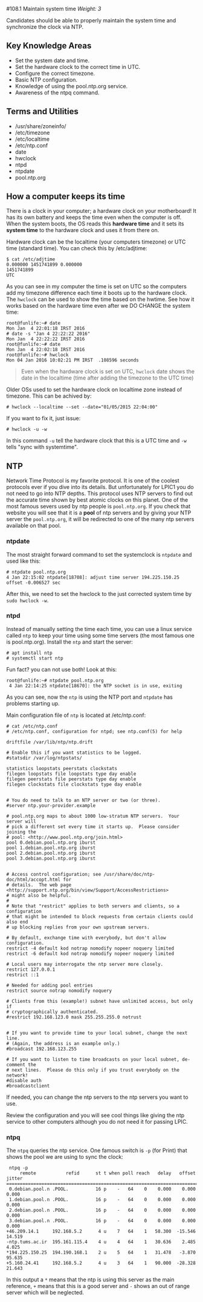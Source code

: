 #108.1 Maintain system time
*Weight: 3*

Candidates should be able to properly maintain the system time and synchronize the clock via NTP.

## Key Knowledge Areas
- Set the system date and time.
- Set the hardware clock to the correct time in UTC.
- Configure the correct timezone.
- Basic NTP configuration.
- Knowledge of using the pool.ntp.org service.
- Awareness of the ntpq command.

## Terms and Utilities
- /usr/share/zoneinfo/
- /etc/timezone
- /etc/localtime
- /etc/ntp.conf
- date
- hwclock
- ntpd
- ntpdate
- pool.ntp.org

## How a computer keeps its time
There is a clock in your computer; a hardware clock on your motherboard! It has its own battery and keeps the time even when the computer is off. When the system boots, the OS reads this **hardware time** and it sets its **system time** to the hardware clock and uses it from there on.

Hardware clock can be the localtime (your computers timezone) or UTC time (standard time). You can check this by /etc/adjtime:

````
$ cat /etc/adjtime 
0.000000 1451741899 0.000000
1451741899
UTC
````

As you can see in my computer the time is set on UTC so the computers add my timezone difference each time it boots up to the hardware clock. The `hwclock` can be used to show the time based on the hwtime. See how it works based on the hardware time even after we DO CHANGE the system time:

````
root@funlife:~# date
Mon Jan  4 22:01:18 IRST 2016
# date -s "Jan 4 22:22:22 2016"
Mon Jan  4 22:22:22 IRST 2016
root@funlife:~# date
Mon Jan  4 22:02:18 IRST 2016
root@funlife:~# hwclock 
Mon 04 Jan 2016 10:02:21 PM IRST  .108596 seconds
````

> Even when the hardware clock is set on UTC, `hwclock` date shows the date in the localtime (time after adding the timezone to the UTC time)

Older OSs used to set the hardware clock on localtime zone instead of timezone. This can be achived by:

````
# hwclock --localtime --set --date="01/05/2015 22:04:00"
````

If you want to fix it, just issue:

````
# hwclock -u -w
````

In this command `-u` tell the hardware clock that this is a UTC time and `-w` tells "sync with systemtime".

## NTP
Network Time Protocol is my favorite protocol. It is one of the coolest protocols ever if you dive into its details. But unfortunately for LPIC1 you do not need to go into NTP depths. This protocol uses NTP servers to find out the accurate time shown by best atomic clocks on this planet. One of the most famous severs used by ntp people is `pool.ntp.org`. If you check that website you will see that it is a **pool** of ntp servers and by giving your NTP server the `pool.ntp.org`, it will be redirected to one of the many ntp servers available on that pool.

### ntpdate
The most straight forward command to set the systemclock is `ntpdate` and used like this:

````
# ntpdate pool.ntp.org
4 Jan 22:15:02 ntpdate[18708]: adjust time server 194.225.150.25 offset -0.006527 sec

````

After this, we need to set the hwclock to the just corrected system time by `sudo hwclock -w`.

### ntpd
Instead of manually setting the time each time, you can use a linux service called `ntp` to keep your time using some time servers (the most famous one is pool.ntp.org). Install the `ntp` and start the server:

````
# apt install ntp
# systemctl start ntp
````

Fun fact? you can not use both! Look at this:

````
root@funlife:~# ntpdate pool.ntp.org
 4 Jan 22:14:25 ntpdate[18670]: the NTP socket is in use, exiting
````

As you can see, now the `ntp` is using the NTP port and `ntpdate` has problems starting up.

Main configuration file of `ntp` is located at /etc/ntp.conf:

````
# cat /etc/ntp.conf 
# /etc/ntp.conf, configuration for ntpd; see ntp.conf(5) for help

driftfile /var/lib/ntp/ntp.drift

# Enable this if you want statistics to be logged.
#statsdir /var/log/ntpstats/

statistics loopstats peerstats clockstats
filegen loopstats file loopstats type day enable
filegen peerstats file peerstats type day enable
filegen clockstats file clockstats type day enable


# You do need to talk to an NTP server or two (or three).
#server ntp.your-provider.example

# pool.ntp.org maps to about 1000 low-stratum NTP servers.  Your server will
# pick a different set every time it starts up.  Please consider joining the
# pool: <http://www.pool.ntp.org/join.html>
pool 0.debian.pool.ntp.org iburst
pool 1.debian.pool.ntp.org iburst
pool 2.debian.pool.ntp.org iburst
pool 3.debian.pool.ntp.org iburst


# Access control configuration; see /usr/share/doc/ntp-doc/html/accopt.html for
# details.  The web page <http://support.ntp.org/bin/view/Support/AccessRestrictions>
# might also be helpful.
#
# Note that "restrict" applies to both servers and clients, so a configuration
# that might be intended to block requests from certain clients could also end
# up blocking replies from your own upstream servers.

# By default, exchange time with everybody, but don't allow configuration.
restrict -4 default kod notrap nomodify nopeer noquery limited
restrict -6 default kod notrap nomodify nopeer noquery limited

# Local users may interrogate the ntp server more closely.
restrict 127.0.0.1
restrict ::1

# Needed for adding pool entries
restrict source notrap nomodify noquery

# Clients from this (example!) subnet have unlimited access, but only if
# cryptographically authenticated.
#restrict 192.168.123.0 mask 255.255.255.0 notrust


# If you want to provide time to your local subnet, change the next line.
# (Again, the address is an example only.)
#broadcast 192.168.123.255

# If you want to listen to time broadcasts on your local subnet, de-comment the
# next lines.  Please do this only if you trust everybody on the network!
#disable auth
#broadcastclient
````

If needed, you can change the ntp servers to the ntp servers you want to use. 

Review the configuration and you will see cool things like giving the ntp service to other computers although you do not need it for passing LPIC. 

### ntpq
The `ntpq` queries the ntp service. One famous switch is `-p` (for Print) that shows the pool we are using to sync the clock:

````
 ntpq -p 
     remote           refid      st t when poll reach   delay   offset  jitter
==============================================================================
 0.debian.pool.n .POOL.          16 p    -   64    0    0.000    0.000   0.000
 1.debian.pool.n .POOL.          16 p    -   64    0    0.000    0.000   0.000
 2.debian.pool.n .POOL.          16 p    -   64    0    0.000    0.000   0.000
 3.debian.pool.n .POOL.          16 p    -   64    0    0.000    0.000   0.000
+46.209.14.1     192.168.5.2      4 u    7   64    1   58.300  -15.546  14.519
-ntp.tums.ac.ir  195.161.115.4    4 u    4   64    1   30.636    2.485   4.025
*194.225.150.25  194.190.168.1    2 u    5   64    1   31.478   -3.870  95.635
+5.160.24.41     192.168.5.2      4 u    3   64    1   90.000  -28.328  21.643
````

In this output a `*` means that the ntp is using this server as the main reference, `+` means that this is a good server and `-` shows an out of range server which will be neglected. 
